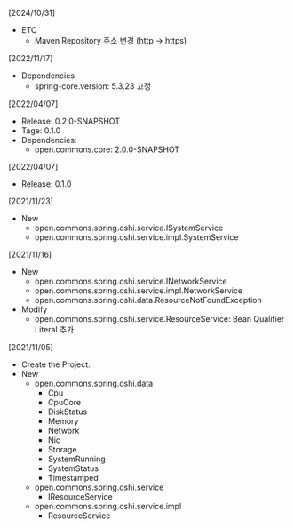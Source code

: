 [2024/10/31]
- ETC
  + Maven Repository 주소 변경 (http -> https)
  
[2022/11/17]
- Dependencies
	+ spring-core.version: 5.3.23 고정
	
[2022/04/07]
- Release: 0.2.0-SNAPSHOT
- Tage: 0.1.0
- Dependencies:
  + open.commons.core: 2.0.0-SNAPSHOT

[2022/04/07]
- Release: 0.1.0


[2021/11/23]
- New
  + open.commons.spring.oshi.service.ISystemService
  + open.commons.spring.oshi.service.impl.SystemService
  
[2021/11/16]
- New
  + open.commons.spring.oshi.service.INetworkService
  + open.commons.spring.oshi.service.impl.NetworkService
  + open.commons.spring.oshi.data.ResourceNotFoundException
- Modify
  + open.commons.spring.oshi.service.ResourceService: Bean Qualifier Literal 추가.

[2021/11/05]
- Create the Project.
- New
  + open.commons.spring.oshi.data
    + Cpu
    + CpuCore
    + DiskStatus
    + Memory
    + Network
    + Nic
    + Storage
    + SystemRunning
    + SystemStatus
    + Timestamped
  + open.commons.spring.oshi.service
    + IResourceService
  + open.commons.spring.oshi.service.impl
    + ResourceService

